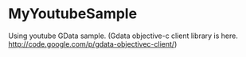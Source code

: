 MyYoutubeSample
===============

Using youtube GData sample.
(Gdata objective-c client library is here.
http://code.google.com/p/gdata-objectivec-client/)